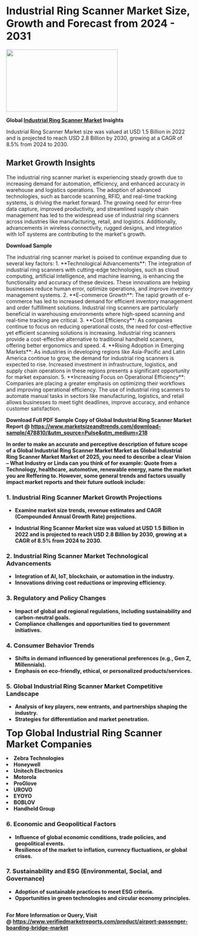 <H1>Industrial Ring Scanner Market Size, Growth and Forecast from 2024 - 2031</H1><img class="aligncenter size-medium wp-image-584254" src="https://thirdeyenews.in/wp-content/uploads/2024/09/Global-Market-Research-300x168.jpeg" alt="" width="300" height="168" /><p><strong>Global&nbsp;<a href="https://www.marketsizeandtrends.com/download-sample/478810/&amp;utm_source=Pulse&amp;utm_medium=218">Industrial Ring Scanner Market</a> Insights</strong></p><p>Industrial Ring Scanner Market size was valued at USD 1.5 Billion in 2022 and is projected to reach USD 2.8 Billion by 2030, growing at a CAGR of 8.5% from 2024 to 2030.</p><p><h2>Market Growth Insights</h2> The industrial ring scanner market is experiencing steady growth due to increasing demand for automation, efficiency, and enhanced accuracy in warehouse and logistics operations. The adoption of advanced technologies, such as barcode scanning, RFID, and real-time tracking systems, is driving the market forward. The growing need for error-free data capture, improved productivity, and streamlined supply chain management has led to the widespread use of industrial ring scanners across industries like manufacturing, retail, and logistics. Additionally, advancements in wireless connectivity, rugged designs, and integration with IoT systems are contributing to the market's growth. <p><strong>Download Sample</strong></p> The industrial ring scanner market is poised to continue expanding due to several key factors: 1. **Technological Advancements**: The integration of industrial ring scanners with cutting-edge technologies, such as cloud computing, artificial intelligence, and machine learning, is enhancing the functionality and accuracy of these devices. These innovations are helping businesses reduce human error, optimize operations, and improve inventory management systems. 2. **E-commerce Growth**: The rapid growth of e-commerce has led to increased demand for efficient inventory management and order fulfillment solutions. Industrial ring scanners are particularly beneficial in warehousing environments where high-speed scanning and real-time tracking are critical. 3. **Cost Efficiency**: As companies continue to focus on reducing operational costs, the need for cost-effective yet efficient scanning solutions is increasing. Industrial ring scanners provide a cost-effective alternative to traditional handheld scanners, offering better ergonomics and speed. 4. **Rising Adoption in Emerging Markets**: As industries in developing regions like Asia-Pacific and Latin America continue to grow, the demand for industrial ring scanners is expected to rise. Increased investment in infrastructure, logistics, and supply chain operations in these regions presents a significant opportunity for market expansion. 5. **Increasing Focus on Operational Efficiency**: Companies are placing a greater emphasis on optimizing their workflows and improving operational efficiency. The use of industrial ring scanners to automate manual tasks in sectors like manufacturing, logistics, and retail allows businesses to meet tight deadlines, improve accuracy, and enhance customer satisfaction. <p><strong></p><p><span class=""><strong>Download Full PDF Sample Copy of Global Industrial Ring Scanner Market Report</strong> @ <a href="https://www.marketsizeandtrends.com/download-sample/478810/&amp;utm_source=Pulse&amp;utm_medium=218" target="_blank">https://www.marketsizeandtrends.com/download-sample/478810/&amp;utm_source=Pulse&amp;utm_medium=218</a></span></p><p>In order to make an accurate and perceptive description of future scope of a Global&nbsp;Industrial Ring Scanner Market Market as Global&nbsp;Industrial Ring Scanner Market Market of 2025, you need to describe a clear Vision &ndash; What Industry or Linda can you think of for example: Quote from a Technology, healthcare, automotive, renewable energy, name the market you are Reffering to. However, some general trends and factors usually impact market reports and their future outlook include:</p><h3>1.&nbsp;<strong>Industrial Ring Scanner Market Growth Projections</strong></h3><ul><li>Examine market size trends, revenue estimates and CAGR (Compounded Annual Growth Rate) projections.</li><li><p>Industrial Ring Scanner Market size was valued at USD 1.5 Billion in 2022 and is projected to reach USD 2.8 Billion by 2030, growing at a CAGR of 8.5% from 2024 to 2030.</p></li></ul><h3>2.&nbsp;<strong>Industrial Ring Scanner Market Technological Advancements</strong></h3><ul><li>Integration of AI, IoT, blockchain, or automation in the industry.</li><li>Innovations driving cost reductions or improving efficiency.</li></ul><h3>3.&nbsp;<strong>Regulatory and Policy Changes</strong></h3><ul><li>Impact of global and regional regulations, including sustainability and carbon-neutral goals.</li><li>Compliance challenges and opportunities tied to government initiatives.</li></ul><h3>4.&nbsp;<strong>Consumer Behavior Trends</strong></h3><ul><li>Shifts in demand influenced by generational preferences (e.g., Gen Z, Millennials).</li><li>Emphasis on eco-friendly, ethical, or personalized products/services.</li></ul><h3>5.&nbsp;<strong>Global Industrial Ring Scanner Market Competitive Landscape</strong></h3><ul><li>Analysis of key players, new entrants, and partnerships shaping the industry.</li><li>Strategies for differentiation and market penetration.</li></ul><p data-pm-slice="1 1 []"><span style="color: inherit; font-family: inherit; font-size: 25px;">Top Global Industrial Ring Scanner Market Companies</span></p><div class="" data-test-id=""><p><li>Zebra Technologies</li><li> Honeywell</li><li> Unitech Electronics</li><li> Motorola</li><li> ProGlove</li><li> UROVO</li><li> EYOYO</li><li> BOBLOV</li><li> Handheld Group</li></p></div><h3>6.&nbsp;<strong>Economic and Geopolitical Factors</strong></h3><ul><li>Influence of global economic conditions, trade policies, and geopolitical events.</li><li>Resilience of the market to inflation, currency fluctuations, or global crises.</li></ul><h3>7.&nbsp;<strong>Sustainability and ESG (Environmental, Social, and Governance)</strong></h3><ul><li>Adoption of sustainable practices to meet ESG criteria.</li><li>Opportunities in green technologies and circular economy principles.</li></ul><h2><strong style="font-size: 14px;">For More Information or Query, Visit @&nbsp;</strong><a style="background-color: #ffffff; font-size: 14px;" href="https://www.marketsizeandtrends.com/report/industrial-ring-scanner-market/" target="_blank">https://www.verifiedmarketreports.com/product/airport-passenger-boarding-bridge-market</a></h2>
